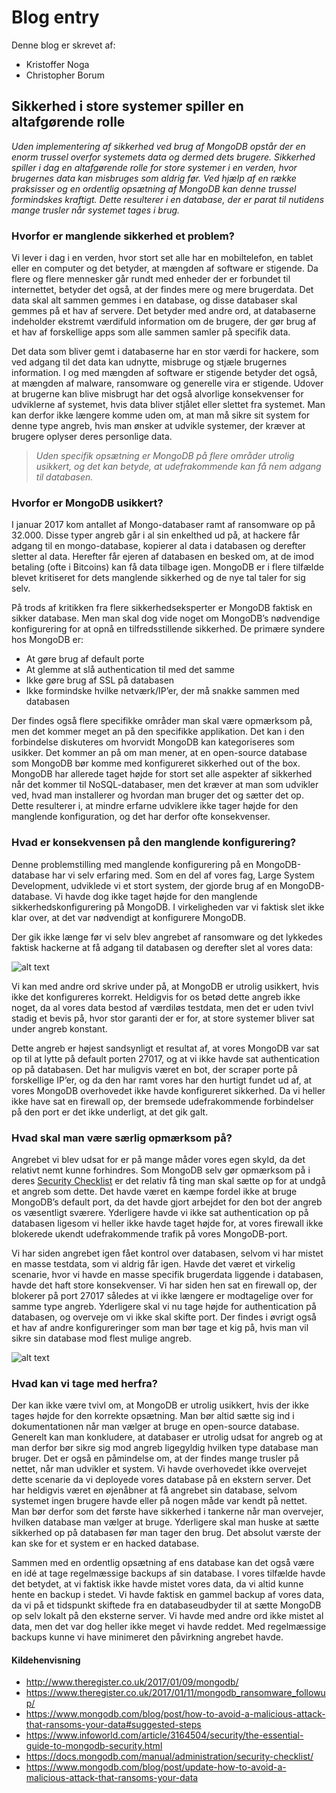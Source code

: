 # Blog entry
Denne blog er skrevet af:

- Kristoffer Noga
- Christopher Borum



## Sikkerhed i store systemer spiller en altafgørende rolle

*Uden implementering af sikkerhed ved brug af MongoDB opstår der en enorm trussel overfor systemets data og dermed dets brugere. Sikkerhed spiller i dag en altafgørende rolle for store systemer i en verden, hvor brugernes data kan misbruges som aldrig før. Ved hjælp af en række praksisser og en ordentlig opsætning af MongoDB kan denne trussel formindskes kraftigt. Dette resulterer i en database, der er parat til nutidens mange trusler når systemet tages i brug.*

### Hvorfor er manglende sikkerhed et problem?

Vi lever i dag i en verden, hvor stort set alle har en mobiltelefon, en tablet eller en computer og det betyder, at mængden af software er stigende. Da flere og flere mennesker går rundt med enheder der er forbundet til internettet, betyder det også, at der findes mere og mere brugerdata. Det data skal alt sammen gemmes i en database, og disse databaser skal gemmes på et hav af servere. Det betyder med andre ord, at databaserne indeholder ekstremt værdifuld information om de brugere, der gør brug af et hav af forskellige apps som alle sammen samler på specifik data.

Det data som bliver gemt i databaserne har en stor værdi for hackere, som ved adgang til det data kan udnytte, misbruge og stjæle brugernes information. I og med mængden af software er stigende betyder det også, at mængden af malware, ransomware og generelle vira er stigende. Udover at brugerne kan blive misbrugt har det også alvorlige konsekvenser for udviklerne af systemet, hvis data bliver stjålet eller slettet fra systemet. Man kan derfor ikke længere komme uden om, at man må sikre sit system for denne type angreb, hvis man ønsker at udvikle systemer, der kræver at brugere oplyser deres personlige data.

> *Uden specifik opsætning er MongoDB på flere områder utrolig usikkert, og det kan betyde, at udefrakommende kan få nem adgang til databasen.*



### Hvorfor er MongoDB usikkert?

I januar 2017 kom antallet af Mongo-databaser ramt af ransomware op på 32.000. Disse typer angreb går i al sin enkelthed ud på, at hackere får adgang til en mongo-database, kopierer al data i databasen og derefter sletter al data. Herefter får ejeren af databasen en besked om, at de imod betaling (ofte i Bitcoins) kan få data tilbage igen. 
MongoDB er i flere tilfælde blevet kritiseret for dets manglende sikkerhed og de nye tal taler for sig selv.

På trods af kritikken fra flere sikkerhedseksperter er MongoDB faktisk en sikker database. Men man skal dog vide noget om MongoDB’s nødvendige konfigurering for at opnå en tilfredsstillende sikkerhed. De primære syndere hos MongoDB er:

- At gøre brug af default porte
- At glemme at slå authentication til med det samme
- Ikke gøre brug af SSL på databasen
- Ikke formindske hvilke netværk/IP’er, der må snakke sammen med databasen

Der findes også flere specifikke områder man skal være opmærksom på, men det kommer meget an på den specifikke applikation. 
Det kan i den forbindelse diskuteres om hvorvidt MongoDB kan kategoriseres som usikker. Det kommer an på om man mener, at en open-source database som MongoDB bør komme med konfigureret sikkerhed out of the box. MongoDB har allerede taget højde for stort set alle aspekter af sikkerhed når det kommer til NoSQL-databaser, men det kræver at man som udvikler ved, hvad man installerer og hvordan man bruger det og sætter det op. 
Dette resulterer i, at mindre erfarne udviklere ikke tager højde for den manglende konfiguration, og det har derfor ofte konsekvenser. 

### Hvad er konsekvensen på den manglende konfigurering?

Denne problemstilling med manglende konfigurering på en MongoDB-database har vi selv erfaring med. Som en del af vores fag, Large System Development, udviklede vi et stort system, der gjorde brug af en MongoDB-database. 
Vi havde dog ikke taget højde for den manglende sikkerhedskonfigurering på MongoDB. I virkeligheden var vi faktisk slet ikke klar over, at det var nødvendigt at konfigurere MongoDB.

Der gik ikke længe før vi selv blev angrebet af ransomware og det lykkedes faktisk hackerne at få adgang til databasen og derefter slet al vores data:

![alt text](http://212.47.237.59:6001/test/blog/Screen%20Shot%202017-12-10%20at%2012.59.55.png)

Vi kan med andre ord skrive under på, at MongoDB er utrolig usikkert, hvis ikke det konfigureres korrekt. 
Heldigvis for os betød dette angreb ikke noget, da al vores data bestod af værdiløs testdata, men det er uden tvivl stadig et bevis på, hvor stor garanti der er for, at store systemer bliver sat under angreb konstant. 

Dette angreb er højest sandsynligt et resultat af, at vores MongoDB var sat op til at lytte på default porten 27017, og at vi ikke havde sat authentication op på databasen. Det har muligvis været en bot, der scraper porte på forskellige IP’er, og da den har ramt vores har den hurtigt fundet ud af, at vores MongoDB overhovedet ikke havde konfigureret sikkerhed. 
Da vi heller ikke have sat en firewall op, der bremsede udefrakommende forbindelser på den port er det ikke underligt, at det gik galt. 

### Hvad skal man være særlig opmærksom på?

Angrebet vi blev udsat for er på mange måder vores egen skyld, da det relativt nemt kunne forhindres. Som MongoDB selv gør opmærksom på i deres [Security Checklist](https://docs.mongodb.com/manual/administration/security-checklist/) er det relativ få ting man skal sætte op for at undgå et angreb som dette.
Det havde været en kæmpe fordel ikke at bruge MongoDB’s default port, da det havde gjort arbejdet for den bot der angreb os væsentligt sværere. Yderligere havde vi ikke sat authentication op på databasen ligesom vi heller ikke havde taget højde for, at vores firewall ikke blokerede ukendt udefrakommende trafik på vores MongoDB-port.

Vi har siden angrebet igen fået kontrol over databasen, selvom vi har mistet en masse testdata, som vi aldrig får igen. Havde det været et virkelig scenarie, hvor vi havde en masse specifik brugerdata liggende i databasen, havde det haft store konsekvenser. 
Vi har siden hen sat en firewall op, der blokerer på port 27017 således at vi ikke længere er modtagelige over for samme type angreb. Yderligere skal vi nu tage højde for authentication på databasen, og overveje om vi ikke skal skifte port. 
Der findes i øvrigt også et hav af andre konfigureringer som man bør tage et kig på, hvis man vil sikre sin database mod flest mulige angreb.

![alt text](http://212.47.237.59:6001/test/blog/Screen%20Shot%202017-12-10%20at%2012.55.37.png)

### Hvad kan vi tage med herfra?

Der kan ikke være tvivl om, at MongoDB er utrolig usikkert, hvis der ikke tages højde for den korrekte opsætning. Man bør altid sætte sig ind i dokumentationen når man vælger at bruge en open-source database. Generelt kan man konkludere, at databaser er utrolig udsat for angreb og at man derfor bør sikre sig mod angreb ligegyldig hvilken type database man bruger. 
Det er også en påmindelse om, at der findes mange trusler på nettet, når man udvikler et system. Vi havde overhovedet ikke overvejet dette scenarie da vi deployede vores database på en ekstern server. Det har heldigvis været en øjenåbner at få angrebet sin database, selvom systemet ingen brugere havde eller på nogen måde var kendt på nettet. Man bør derfor som det første have sikkerhed i tankerne når man overvejer, hvilken database man vælger at bruge. Yderligere skal man huske at sætte sikkerhed op på databasen før man tager den brug. Det absolut værste der kan ske for et system er en hacked database. 

Sammen med en ordentlig opsætning af ens database kan det også være en idé at tage regelmæssige backups af sin database. I vores tilfælde havde det betydet, at vi faktisk ikke havde mistet vores data, da vi altid kunne hente en backup i stedet. 
Vi havde faktisk en gammel backup af vores data, da vi på et tidspunkt skiftede fra en databaseudbyder til at sætte MongoDB op selv lokalt på den eksterne server. Vi havde med andre ord ikke mistet al data, men det var dog heller ikke meget vi havde reddet. Med regelmæssige backups kunne vi have minimeret den påvirkning angrebet havde. 


#### Kildehenvisning

- http://www.theregister.co.uk/2017/01/09/mongodb/ 
- https://www.theregister.co.uk/2017/01/11/mongodb_ransomware_followup/
- https://www.mongodb.com/blog/post/how-to-avoid-a-malicious-attack-that-ransoms-your-data#suggested-steps
- https://www.infoworld.com/article/3164504/security/the-essential-guide-to-mongodb-security.html
- https://docs.mongodb.com/manual/administration/security-checklist/
- https://www.mongodb.com/blog/post/update-how-to-avoid-a-malicious-attack-that-ransoms-your-data

